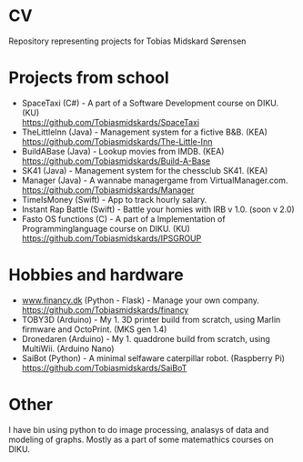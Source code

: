 # CV
Repository representing projects for Tobias Midskard Sørensen

# Projects from school
- SpaceTaxi (C#) -  A part of a Software Development course on DIKU. (KU)<br>
https://github.com/Tobiasmidskards/SpaceTaxi
- TheLittleInn (Java) - Management system for a fictive B&B. (KEA)<br>
https://github.com/Tobiasmidskards/The-Little-Inn
- BuildABase (Java) - Lookup movies from IMDB. (KEA)<br>
https://github.com/Tobiasmidskards/Build-A-Base
- SK41 (Java) - Management system for the chessclub SK41. (KEA)
- Manager (Java) - A wannabe managergame from VirtualManager.com.<br>
https://github.com/Tobiasmidskards/Manager
- TimeIsMoney (Swift) - App to track hourly salary.
- Instant Rap Battle (Swift) - Battle your homies with IRB v 1.0. (soon v 2.0)
- Fasto OS functions (C) - A part of a Implementation of Programminglanguage course on DIKU. (KU)<br>
https://github.com/Tobiasmidskards/IPSGROUP

# Hobbies and hardware
- www.financy.dk (Python - Flask) - Manage your own company. <br>
https://github.com/Tobiasmidskards/financy
- TOBY3D (Arduino) - My 1. 3D printer build from scratch, using Marlin firmware and OctoPrint. (MKS gen 1.4)
- Dronedaren (Arduino) - My 1. quaddrone build from scratch, using MultiWii. (Arduino Nano)
- SaiBot (Python) - A minimal selfaware caterpillar robot. (Raspberry Pi)<br>
https://github.com/Tobiasmidskards/SaiBoT

# Other
I have bin using python to do image processing, analasys of data and modeling of graphs. Mostly as a part of some matemathics courses on DIKU. 
